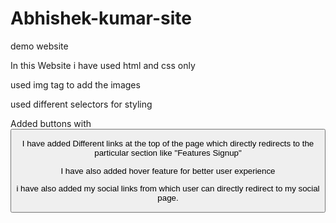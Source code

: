 # Abhishek-kumar-site
demo website

In this Website i have used html and css only

used img tag to add the images

used different selectors for styling

Added buttons with <button>
  
  I have added Different links at the top of the page which directly redirects to the particular section like "Features Signup"
  
  I have also added hover feature for better user experience
  
  i have also added my social links from which user can directly redirect to my social page.
